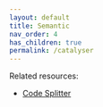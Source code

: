 ```yaml
---
layout: default
title: Semantic
nav_order: 4
has_children: true
permalink: /catalyser
---
```


Related resources:

- [Code Splitter](https://framework.unitmesh.cc/docs/code-splitter)

